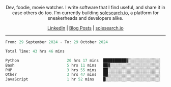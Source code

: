 <p align="center">Dev, foodie, movie watcher. I write software that I find useful, and share it in case others do too. I'm currently building <a href="https://solesearch.io">solesearch.io</a>, a platform for sneakerheads and developers alike.</p>
<p align="center">
  <a href="https://www.linkedin.com/in/peter-rauscher">LinkedIn</a>
  |
  <a href="https://dev.to/peterrauscher">Blog Posts</a>
  |
  <a href="https://solesearch.io">solesearch.io</a>
</p>
<hr/>
<!--START_SECTION:waka-->

```python
From: 29 September 2024 - To: 29 October 2024

Total Time: 43 hrs 46 mins

Python                     20 hrs 17 mins  ██████████▓░░░░░░░░░░░░░░   42.66 %
Bash                       5 hrs 11 mins   ██▓░░░░░░░░░░░░░░░░░░░░░░   10.91 %
PHP                        3 hrs 55 mins   ██░░░░░░░░░░░░░░░░░░░░░░░   08.25 %
Other                      3 hrs 47 mins   ██░░░░░░░░░░░░░░░░░░░░░░░   07.98 %
JavaScript                 1 hr 52 mins    █░░░░░░░░░░░░░░░░░░░░░░░░   03.94 %
```

<!--END_SECTION:waka-->
